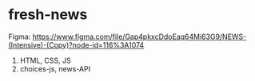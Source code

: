 # fresh-news

Figma:
https://www.figma.com/file/Gap4pkxcDdoEaq64Mi63G9/NEWS-(Intensive)-(Copy)?node-id=116%3A1074

1. HTML, CSS, JS
2. choices-js, news-API

